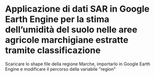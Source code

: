 # Applicazione di dati SAR in Google Earth Engine per la stima dell’umidità del suolo nelle aree agricole marchigiane estratte tramite classificazione

Scaricare lo shape file della regione Marche, importarlo in Google Earth Engine e modificare il percorso della variabile "region"
